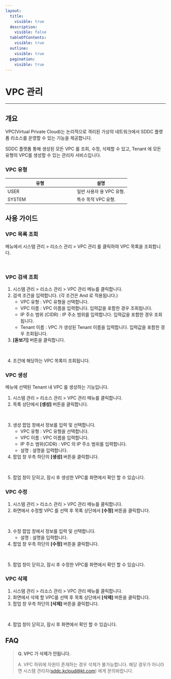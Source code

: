 ```yaml
---
layout:
  title:
    visible: true
  description:
    visible: false
  tableOfContents:
    visible: true
  outline:
    visible: true
  pagination:
    visible: true
---
```


# VPC 관리

***

## 개요

VPC(Virtual Private Cloud)는 논리적으로 격리된 가상의 네트워크에서 SDDC 플랫폼 리소스를 운영할 수 있는 기능을 제공합니다.

SDDC 플랫폼 통해 생성된 모든 VPC 를 조회, 수정, 삭제할 수 있고, Tenant 에 모든 유형의 VPC를 생성할 수 있는 관리자 서비스입니다.

### VPC 유형

<table><thead><tr><th width="204">유형</th><th>설명</th></tr></thead><tbody><tr><td>USER</td><td>일반 사용자 용 VPC 유형.</td></tr><tr><td>SYSTEM</td><td>특수 목적 VPC 유형.</td></tr></tbody></table>



## 사용 가이드

### VPC 목록 조회

메뉴에서 시스템 관리 > 리소스 관리 > VPC 관리 를 클릭하여 VPC 목록을 조회합니다.

<figure><img src="../../.gitbook/assets/스크린샷 2024-01-31 오후 2.31.57.png" alt=""><figcaption></figcaption></figure>

### VPC 검색 조회

1. 시스템 관리 > 리소스 관리 > VPC 관리 메뉴를 클릭합니다.
2. 검색 조건을 입력합니다. (각 조건은 And 로 적용됩니다.)
   * VPC 유형 : VPC 유형을 선택합니다.
   * VPC 이름 : VPC 이름을 입력합니다. 입력값을 포함한 경우 조회됩니다.
   * IP 주소 범위 (CIDR) : IP 주소 범위를 입력합니다. 입력값을 포함한 경우 조회됩니다.
   * Tenant 이름 : VPC 가 생성된 Tenant 이름을 입력합니다.  입력값을 포함한 경우 조회됩니다.
3. **\[돋보기]** 버튼을 클릭합니다.

<figure><img src="../../.gitbook/assets/스크린샷 2024-01-31 오후 2.32.13.png" alt=""><figcaption></figcaption></figure>

4. 조건에 해당하는 VPC 목록이 조회됩니다.

### VPC 생성

메뉴에 선택된 Tenant 내 VPC 를 생성하는 기능입니다.

1. 시스템 관리 > 리소스 관리 > VPC 관리 메뉴를 클릭합니다.
2. 목록 상단에서 **\[생성]** 버튼을 클릭합니다.

<figure><img src="../../.gitbook/assets/스크린샷 2024-01-31 오후 2.32.26 (1).png" alt=""><figcaption></figcaption></figure>

3. 생성 팝업 창에서 정보를 입력 및 선택합니다.
   * VPC 유형 : VPC 유형을 선택합니다.
   * VPC 이름 : VPC 이름을 입력합니다.
   * IP 주소 범위(CIDR) : VPC 의 IP 주소 범위를 입력합니다.
   * 설명 : 설명을 입력합니다.
4. 팝업 창 우측 하단의 **\[생성]** 버튼을 클릭합니다.

<figure><img src="../../.gitbook/assets/스크린샷 2024-01-31 오후 2.20.17.png" alt=""><figcaption></figcaption></figure>

5. 팝업 창이 닫히고, 잠시 후 생성한 VPC를 화면에서 확인 할 수 있습니다.

### VPC 수정

1. 시스템 관리 > 리소스 관리 > VPC 관리 메뉴를 클릭합니다.
2. 화면에서 수정할 VPC 를 선택 후 목록 상단에서 **\[수정]** 버튼을 클릭합니다.

<figure><img src="../../.gitbook/assets/스크린샷 2024-01-31 오후 2.32.58.png" alt=""><figcaption></figcaption></figure>

3. 수정 팝업 창에서 정보를 입력 및 선택합니다.
   * 설명 : 설명을 입력합니다.
4. 팝업 창 우측 하단의 **\[수정]** 버튼을 클릭합니다.

<figure><img src="../../.gitbook/assets/스크린샷 2024-01-31 오후 2.20.57.png" alt=""><figcaption></figcaption></figure>

5. 팝업 창이 닫히고, 잠시 후 수정한 VPC를 화면에서 확인 할 수 있습니다.

### VPC 삭제

1. 시스템 관리 > 리소스 관리 > VPC 관리 메뉴를 클릭합니다.
2. 화면에서 삭제 할 VPC를 선택 후 목록 상단에서 **\[삭제]** 버튼을 클릭합니다.
3. 팝업 창 우측 하단의 **\[삭제]** 버튼을 클릭합니다.

<figure><img src="../../.gitbook/assets/스크린샷 2024-01-31 오후 2.33.18.png" alt=""><figcaption></figcaption></figure>

4. 팝업 창이 닫히고, 잠시 후 화면에서 확인 할 수 있습니다.

## FAQ

> **Q. VPC 가 삭제가 안됩니다.**
>
> A. VPC 하위에 자원이 존재하는 경우 삭제가 불가능합니다. 해당 경우가 아니라면 시스템 관리자(sddc.kcloud@kt.com) 에게 문의바랍니다.
